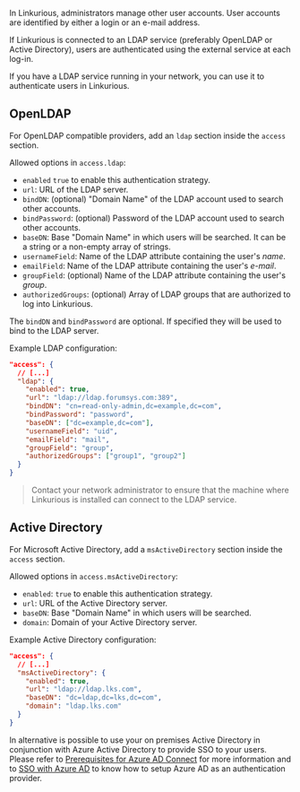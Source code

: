 
In Linkurious, administrators manage other user accounts.
User accounts are identified by either a login or an e-mail address.

If Linkurious is connected to an LDAP service (preferably OpenLDAP or Active Directory),
users are authenticated using the external service at each log-in.

If you have a LDAP service running in your network, you can use it to authenticate users in Linkurious. 

## OpenLDAP

For OpenLDAP compatible providers, add an `ldap` section inside the `access` section.

Allowed options in `access.ldap`:

- `enabled`           `true` to enable this authentication strategy.
- `url`:              URL of the LDAP server.
- `bindDN`:           (optional) "Domain Name" of the LDAP account used to search other accounts.
- `bindPassword`:     (optional) Password of the LDAP account used to search other accounts.
- `baseDN`:           Base "Domain Name" in which users will be searched. It can be a string or a non-empty array of strings.
- `usernameField`:    Name of the LDAP attribute containing the user's *name*.
- `emailField`:       Name of the LDAP attribute containing the user's *e-mail*.
- `groupField`:       (optional) Name of the LDAP attribute containing the user's *group*.
- `authorizedGroups`: (optional) Array of LDAP groups that are authorized to log into Linkurious.

The `bindDN` and `bindPassword` are optional. If specified they will be used to bind to the LDAP server.

Example LDAP configuration:

```json
"access": {
  // [...]
  "ldap": {
    "enabled": true,
    "url": "ldap://ldap.forumsys.com:389",
    "bindDN": "cn=read-only-admin,dc=example,dc=com",
    "bindPassword": "password",
    "baseDN": ["dc=example,dc=com"],
    "usernameField": "uid",
    "emailField": "mail",
    "groupField": "group",
    "authorizedGroups": ["group1", "group2"]
  }
}
```

> Contact your network administrator to ensure that the machine where Linkurious is installed can connect to the LDAP service.

## Active Directory

For Microsoft Active Directory, add a `msActiveDirectory` section inside the `access` section.

Allowed options in `access.msActiveDirectory`:

- `enabled`: `true` to enable this authentication strategy.
- `url`:     URL of the Active Directory server.
- `baseDN`:  Base "Domain Name" in which users will be searched.
- `domain`:  Domain of your Active Directory server.

Example Active Directory configuration:

```json
"access": {
  // [...]
  "msActiveDirectory": {
    "enabled": true,
    "url": "ldap://ldap.lks.com",
    "baseDN": "dc=ldap,dc=lks,dc=com",
    "domain": "ldap.lks.com"
  }
}
```

In alternative is possible to use your on premises Active Directory in conjunction with Azure Active Directory to provide SSO to your users.
Please refer to [Prerequisites for Azure AD Connect](https://docs.microsoft.com/en-us/azure/active-directory/connect/active-directory-aadconnect-prerequisites) for more information and to
[SSO with Azure AD](/sso-azure) to know how to setup Azure AD as an authentication provider.
